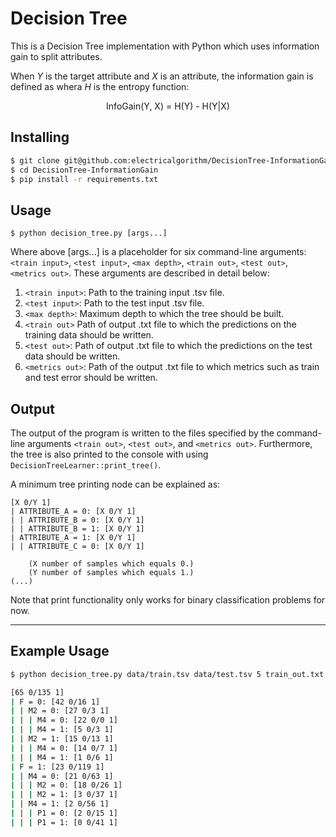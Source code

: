 # Decision Tree
This is a Decision Tree implementation with Python which uses information gain to split attributes.

When $Y$ is the target attribute and $X$ is an attribute, the information gain is defined as whera $H$ is the entropy function:
    
<p style="text-align: center;">InfoGain(Y, X) = H(Y) - H(Y|X)</p>

## Installing
```bash
$ git clone git@github.com:electricalgorithm/DecisionTree-InformationGain.git
$ cd DecisionTree-InformationGain
$ pip install -r requirements.txt
```

## Usage
```
$ python decision_tree.py [args...]
```
Where above [args...] is a placeholder for six command-line arguments: `<train input>`, `<test input>`,
`<max depth>`, `<train out>`, `<test out>`, `<metrics out>`. These arguments are described in detail below:

1. `<train input>`: Path to the training input .tsv file.
2. `<test input>`: Path to the test input .tsv file.
3. `<max depth>`: Maximum depth to which the tree should be built.
4. `<train out>` Path of output .txt file to which the predictions on the training data should be written.
5. `<test out>`: Path of output .txt file to which the predictions on the test data should be written.
6. `<metrics out>`: Path of the output .txt file to which metrics such as train and test error should be written.

## Output
The output of the program is written to the files specified by the command-line arguments `<train out>`, `<test out>`, and `<metrics out>`. Furthermore,
the tree is also printed to the console with using `DecisionTreeLearner::print_tree()`. 

A minimum tree printing node can be explained as:
```
[X 0/Y 1]
| ATTRIBUTE_A = 0: [X 0/Y 1]
| | ATTRIBUTE_B = 0: [X 0/Y 1]
| | ATTRIBUTE_B = 1: [X 0/Y 1]
| ATTRIBUTE_A = 1: [X 0/Y 1]
| | ATTRIBUTE_C = 0: [X 0/Y 1]

    (X number of samples which equals 0.)
    (Y number of samples which equals 1.)
(...)
```
Note that print functionality only works for binary classification problems for now.

---

## Example Usage
```bash
$ python decision_tree.py data/train.tsv data/test.tsv 5 train_out.txt test_out.txt metrics_out.txt

[65 0/135 1]
| F = 0: [42 0/16 1]
| | M2 = 0: [27 0/3 1]
| | | M4 = 0: [22 0/0 1]
| | | M4 = 1: [5 0/3 1]
| | M2 = 1: [15 0/13 1]
| | | M4 = 0: [14 0/7 1]
| | | M4 = 1: [1 0/6 1]
| F = 1: [23 0/119 1]
| | M4 = 0: [21 0/63 1]
| | | M2 = 0: [18 0/26 1]
| | | M2 = 1: [3 0/37 1]
| | M4 = 1: [2 0/56 1]
| | | P1 = 0: [2 0/15 1]
| | | P1 = 1: [0 0/41 1]
```
